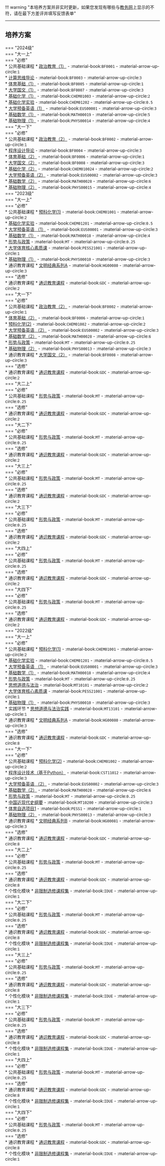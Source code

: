 !!! warning "本培养方案并非实时更新，如果您发现有哪些与[教务网](https://my.cqu.edu.cn)上显示的不符，请在最下方差评并填写反馈表单"

---

## 培养方案  
=== "2024级"  
    === "大一上"  
        === "必修"  
            * 公共基础课程
                * [政治教育（1）](/course/政治教育.md) - :material-book:`BF0001` - :material-arrow-up-circle:`1`  
                * [计算思维导论](/course/计算思维导论.md) - :material-book:`BF0003` - :material-arrow-up-circle:`3`  
                * [体育基础（1）](/course/体育.md) - :material-book:`BF0005` - :material-arrow-up-circle:`1`  
                * [大学国文（1）](/course/大学国文.md) - :material-book:`BF0007` - :material-arrow-up-circle:`3`  
                * [基础化学（1）](/course/基础化学.md) - :material-book:`CHEM01003` - :material-arrow-up-circle:`2`  
                * [基础化学实验](/course/基础化学实验.md) - :material-book:`CHEM01202` - :material-arrow-up-circle:`0.5`  
                * [大学预备英语（1）](/course/英语.md) - :material-book:`EUS00001` - :material-arrow-up-circle:`3`  
                * [基础数学（1）](/course/基础数学.md) - :material-book:`MATH00019` - :material-arrow-up-circle:`5`  
                * [基础物理（1）](/course/基础物理.md) - :material-book:`PHYS00014` - :material-arrow-up-circle:`4`  
    === "大一下"  
        === "必修"  
            * 公共基础课程
                * [政治教育（2）](/course/政治教育.md) - :material-book:`BF0002` - :material-arrow-up-circle:`1`  
                * [程序设计导论](/course/程序设计导论.md) - :material-book:`BF0004` - :material-arrow-up-circle:`3`  
                * [体育基础（2）](/course/体育.md) - :material-book:`BF0006` - :material-arrow-up-circle:`1`  
                * [大学国文（2）](/course/大学国文.md) - :material-book:`BF0008` - :material-arrow-up-circle:`3`  
                * [基础化学（2）](/course/基础化学.md) - :material-book:`CHEM010024` - :material-arrow-up-circle:`2`  
                * [大学预备英语（2）](/course/英语.md) - :material-book:`EUS00002` - :material-arrow-up-circle:`3`  
                * [基础数学（2）](/course/基础数学.md) - :material-book:`MATH00028` - :material-arrow-up-circle:`6`  
                * [基础物理（2）](/course/基础物理.md) - :material-book:`PHYS00015` - :material-arrow-up-circle:`4`  
=== "2023级"  
    === "大一上"  
        === "必修"  
            * 公共基础课程
                * [预科化学(1)](/course/预科化学.md) - :material-book:`CHEM01001` - :material-arrow-up-circle:`2`  
                * [基础化学实验](/course/基础化学实验.md) - :material-book:`CHEM01201` - :material-arrow-up-circle:`0.5`  
                * [大学预备英语 （1）](/course/英语.md) - :material-book:`EUS00001` - :material-arrow-up-circle:`3`  
                * [基础数学（1）](/course/基础数学.md) - :material-book:`MATH00018` - :material-arrow-up-circle:`4`  
                * [形势与政策](/course/形势与政策.md) - :material-book:`MT` - :material-arrow-up-circle:`0.25`  
                * [大学体育核心素质课](/course/体育.md) - :material-book:`PESS21001` - :material-arrow-up-circle:`1`  
                * [基础物理（1）](/course/基础物理.md) - :material-book:`PHYS00010` - :material-arrow-up-circle:`3`  
            * 通识教育课程
                * [文明经典系列A](/course/文明经典系列.md) - :material-book:`HG00080` - :material-arrow-up-circle:`3`  
        === "选修"  
            * 通识教育课程
                * [通识教育课程](/course/通识教育课程.md) - :material-book:`GDC` - :material-arrow-up-circle:`2`  
    === "大一下"  
        === "必修"  
            * 公共基础课程
                * [政治教育（2）](/course/政治教育.md) - :material-book:`BF0002` - :material-arrow-up-circle:`1`  
                * [体育基础（2）](/course/体育.md) - :material-book:`BF0006` - :material-arrow-up-circle:`1`  
                * [预科化学(2)](/course/预科化学.md) - :material-book:`CHEM01002` - :material-arrow-up-circle:`2`  
                * [大学预备英语 （2）](/course/英语.md) - :material-book:`EUS00002` - :material-arrow-up-circle:`3`  
                * [基础数学（2）](/course/基础数学.md) - :material-book:`MATH00028` - :material-arrow-up-circle:`6`  
                * [形势与政策](/course/形势与政策.md) - :material-book:`MT` - :material-arrow-up-circle:`0.25`  
                * [基础物理（2）](/course/基础物理.md) - :material-book:`PHYS00013` - :material-arrow-up-circle:`3`  
            * 通识教育课程
                * [大学国文（2）](/course/大学国文.md) - :material-book:`BF0008` - :material-arrow-up-circle:`3`  
        === "选修"  
            * 通识教育课程
                * [通识教育课程](/course/通识教育课程.md) - :material-book:`GDC` - :material-arrow-up-circle:`2`  
    === "大二上"  
        === "必修"  
            * 公共基础课程
                * [形势与政策](/course/形势与政策.md) - :material-book:`MT` - :material-arrow-up-circle:`0.25`  
        === "选修"  
            * 通识教育课程
                * [通识教育课程](/course/通识教育课程.md) - :material-book:`GDC` - :material-arrow-up-circle:`2`  
    === "大二下"  
        === "必修"  
            * 公共基础课程
                * [形势与政策](/course/形势与政策.md) - :material-book:`MT` - :material-arrow-up-circle:`0.25`  
        === "选修"  
            * 通识教育课程
                * [通识教育课程](/course/通识教育课程.md) - :material-book:`GDC` - :material-arrow-up-circle:`2`  
    === "大三上"  
        === "必修"  
            * 公共基础课程
                * [形势与政策](/course/形势与政策.md) - :material-book:`MT` - :material-arrow-up-circle:`0.25`  
        === "选修"  
            * 通识教育课程
                * [通识教育课程](/course/通识教育课程.md) - :material-book:`GDC` - :material-arrow-up-circle:`2`  
    === "大三下"  
        === "必修"  
            * 公共基础课程
                * [形势与政策](/course/形势与政策.md) - :material-book:`MT` - :material-arrow-up-circle:`0.25`  
        === "选修"  
            * 通识教育课程
                * [通识教育课程](/course/通识教育课程.md) - :material-book:`GDC` - :material-arrow-up-circle:`2`  
    === "大四上"  
        === "必修"  
            * 公共基础课程
                * [形势与政策](/course/形势与政策.md) - :material-book:`MT` - :material-arrow-up-circle:`0.25`  
        === "选修"  
            * 通识教育课程
                * [通识教育课程](/course/通识教育课程.md) - :material-book:`GDC` - :material-arrow-up-circle:`2`  
    === "大四下"  
        === "必修"  
            * 公共基础课程
                * [形势与政策](/course/形势与政策.md) - :material-book:`MT` - :material-arrow-up-circle:`0.25`  
        === "选修"  
            * 通识教育课程
                * [通识教育课程](/course/通识教育课程.md) - :material-book:`GDC` - :material-arrow-up-circle:`2`  
=== "2022级"  
    === "大一上"  
        === "必修"  
            * 公共基础课程
                * [预科化学(1)](/course/预科化学.md) - :material-book:`CHEM01001` - :material-arrow-up-circle:`2`  
                * [基础化学实验](/course/基础化学实验.md) - :material-book:`CHEM01201` - :material-arrow-up-circle:`0.5`  
                * [大学预备英语 （1）](/course/英语.md) - :material-book:`EUS00001` - :material-arrow-up-circle:`3`  
                * [基础数学（1）](/course/基础数学.md) - :material-book:`MATH00018` - :material-arrow-up-circle:`4`  
                * [形势与政策](/course/形势与政策.md) - :material-book:`MT` - :material-arrow-up-circle:`0.25`  
                * [思想道德与法治](/course/思想道德与法治.md) - :material-book:`MT10101` - :material-arrow-up-circle:`2`  
                * [大学体育核心素质课](/course/体育.md) - :material-book:`PESS21001` - :material-arrow-up-circle:`1`  
                * [基础物理（1）](/course/基础物理.md) - :material-book:`PHYS00010` - :material-arrow-up-circle:`3`  
            * 实践环节
                * [思想道德与法治实践](/course/思想道德与法治实践.md) - :material-book:`MT13101` - :material-arrow-up-circle:`1`  
            * 通识教育课程
                * [文明经典系列A](/course/文明经典系列.md) - :material-book:`HG00080` - :material-arrow-up-circle:`3`  
        === "选修"  
            * 通识教育课程
                * [通识教育课程](/course/通识教育课程.md) - :material-book:`GDC` - :material-arrow-up-circle:`8`  
    === "大一下"  
        === "必修"  
            * 公共基础课程
                * [预科化学(2)](/course/预科化学.md) - :material-book:`CHEM01002` - :material-arrow-up-circle:`2`  
                * [程序设计技术（基于Python）](/course/程序设计技术.md) - :material-book:`CST11012` - :material-arrow-up-circle:`3`  
                * [大学预备英语 （2）](/course/英语.md) - :material-book:`EUS00002` - :material-arrow-up-circle:`3`  
                * [基础数学（2）](/course/基础数学.md) - :material-book:`MATH00028` - :material-arrow-up-circle:`6`  
                * [形势与政策](/course/形势与政策.md) - :material-book:`MT` - :material-arrow-up-circle:`0.25`  
                * [中国近现代史纲要](/course/中国近现代史纲要.md) - :material-book:`MT10200` - :material-arrow-up-circle:`3`  
                * [体育自选项目1](/course/体育.md) - :material-book:`PESS1` - :material-arrow-up-circle:`1`  
                * [基础物理（2）](/course/基础物理.md) - :material-book:`PHYS00013` - :material-arrow-up-circle:`3`  
            * 通识教育课程
                * [文明经典系列B](/course/文明经典系列.md) - :material-book:`HG00081` - :material-arrow-up-circle:`3`  
        === "选修"  
            * 通识教育课程
                * [通识教育课程](/course/通识教育课程.md) - :material-book:`GDC` - :material-arrow-up-circle:`8`  
    === "大二上"  
        === "必修"  
            * 公共基础课程
                * [形势与政策](/course/形势与政策.md) - :material-book:`MT` - :material-arrow-up-circle:`0.25`  
        === "选修"  
            * 通识教育课程
                * [通识教育课程](/course/通识教育课程.md) - :material-book:`GDC` - :material-arrow-up-circle:`8`  
            * 个性化模块
                * [非限制选修课程集](/course/非限制选修课程集.md) - :material-book:`IDUE` - :material-arrow-up-circle:`1`  
    === "大二下"  
        === "必修"  
            * 公共基础课程
                * [形势与政策](/course/形势与政策.md) - :material-book:`MT` - :material-arrow-up-circle:`0.25`  
        === "选修"  
            * 通识教育课程
                * [通识教育课程](/course/通识教育课程.md) - :material-book:`GDC` - :material-arrow-up-circle:`8`  
            * 个性化模块
                * [非限制选修课程集](/course/非限制选修课程集.md) - :material-book:`IDUE` - :material-arrow-up-circle:`1`  
    === "大三上"  
        === "必修"  
            * 公共基础课程
                * [形势与政策](/course/形势与政策.md) - :material-book:`MT` - :material-arrow-up-circle:`0.25`  
        === "选修"  
            * 通识教育课程
                * [通识教育课程](/course/通识教育课程.md) - :material-book:`GDC` - :material-arrow-up-circle:`8`  
            * 个性化模块
                * [非限制选修课程集](/course/非限制选修课程集.md) - :material-book:`IDUE` - :material-arrow-up-circle:`1`  
    === "大三下"  
        === "必修"  
            * 公共基础课程
                * [形势与政策](/course/形势与政策.md) - :material-book:`MT` - :material-arrow-up-circle:`0.25`  
        === "选修"  
            * 通识教育课程
                * [通识教育课程](/course/通识教育课程.md) - :material-book:`GDC` - :material-arrow-up-circle:`8`  
            * 个性化模块
                * [非限制选修课程集](/course/非限制选修课程集.md) - :material-book:`IDUE` - :material-arrow-up-circle:`1`  
    === "大四上"  
        === "必修"  
            * 公共基础课程
                * [形势与政策](/course/形势与政策.md) - :material-book:`MT` - :material-arrow-up-circle:`0.25`  
        === "选修"  
            * 通识教育课程
                * [通识教育课程](/course/通识教育课程.md) - :material-book:`GDC` - :material-arrow-up-circle:`8`  
            * 个性化模块
                * [非限制选修课程集](/course/非限制选修课程集.md) - :material-book:`IDUE` - :material-arrow-up-circle:`1`  
    === "大四下"  
        === "必修"  
            * 公共基础课程
                * [形势与政策](/course/形势与政策.md) - :material-book:`MT` - :material-arrow-up-circle:`0.25`  
        === "选修"  
            * 通识教育课程
                * [通识教育课程](/course/通识教育课程.md) - :material-book:`GDC` - :material-arrow-up-circle:`8`  
            * 个性化模块
                * [非限制选修课程集](/course/非限制选修课程集.md) - :material-book:`IDUE` - :material-arrow-up-circle:`1`  